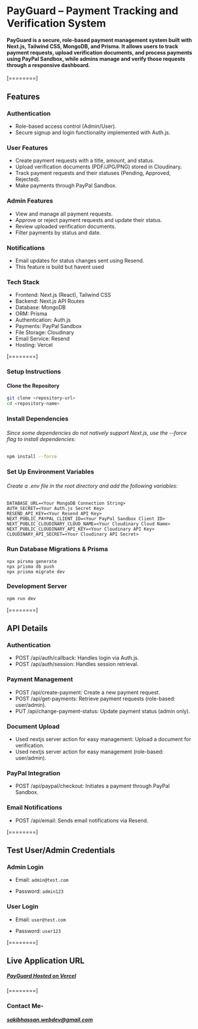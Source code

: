 # PayGuard – Payment Tracking and Verification System

#### PayGuard is a secure, role-based payment management system built with Next.js, Tailwind CSS, MongoDB, and Prisma. It allows users to track payment requests, upload verification documents, and process payments using PayPal Sandbox, while admins manage and verify those requests through a responsive dashboard.

[========]

## Features

### Authentication

- Role-based access control (Admin/User).
- Secure signup and login functionality implemented with Auth.js.

### User Features

- Create payment requests with a title, amount, and status.
- Upload verification documents (PDF/JPG/PNG) stored in Cloudinary.
- Track payment requests and their statuses (Pending, Approved, Rejected).
- Make payments through PayPal Sandbox.

### Admin Features

- View and manage all payment requests.
- Approve or reject payment requests and update their status.
- Review uploaded verification documents.
- Filter payments by status and date.

### Notifications

- Email updates for status changes sent using Resend.
- This feature is build but havent used

### Tech Stack

- Frontend: Next.js (React), Tailwind CSS
- Backend: Next.js API Routes
- Database: MongoDB
- ORM: Prisma
- Authentication: Auth.js
- Payments: PayPal Sandbox
- File Storage: Cloudinary
- Email Service: Resend
- Hosting: Vercel

[========]

### Setup Instructions

#### Clone the Repository

```bash
git clone <repository-url>
cd <repository-name>
```

### Install Dependencies

###### Since some dependencies do not natively support Next.js, use the --force flag to install dependencies:

```bash
npm install --force
```

### Set Up Environment Variables

###### Create a .env file in the root directory and add the following variables:

    DATABASE_URL=<Your MongoDB Connection String>
    AUTH_SECRET=<Your Auth.js Secret Key>
    RESEND_API_KEY=<Your Resend API Key>
    NEXT_PUBLIC_PAYPAL_CLIENT_ID=<Your PayPal Sandbox Client ID>
    NEXT_PUBLIC_CLOUDINARY_CLOUD_NAME=<Your Cloudinary Cloud Name>
    NEXT_PUBLIC_CLOUDINARY_API_KEY=<Your Cloudinary API Key>
    CLOUDINARY_API_SECRET=<Your Cloudinary API Secret>

### Run Database Migrations & Prisma

    npx pirsma generate
    npx prisma db push
    npx prisma migrate dev

### Development Server

```bash
npm run dev
```

[========]

## API Details

### Authentication

- POST /api/auth/callback: Handles login via Auth.js.
- POST /api/auth/session: Handles session retrieval.

### Payment Management

- POST /api/create-payment: Create a new payment request.
- POST /api/get-payments: Retrieve payment requests (role-based: user/admin).
- PUT /api/change-payment-status: Update payment status (admin only).

### Document Upload

- Used nextjs server action for easy management: Upload a document for verification.
- Used nextjs server action for easy management (role-based: user/admin).

### PayPal Integration

- POST /api/paypal/checkout: Initiates a payment through PayPal Sandbox.

### Email Notifications

- POST /api/email: Sends email notifications via Resend.

[========]

## Test User/Admin Credentials

### Admin Login

- Email: `admin@test.com`

- Password: `admin123`

### User Login

- Email: `user@test.com`

- Password: `user123`

[========]

## Live Application URL

##### [PayGuard Hosted on Vercel](https://payguard-dev.vercel.app "PayGuard Hosted on Vercel")

[========]

### Contact Me-

##### sakibhassan.webdev@gmail.com
